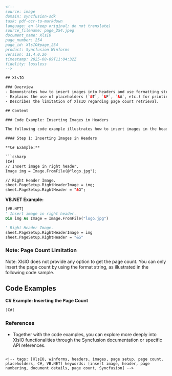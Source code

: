 ```html
<!-- 
source: image
domain: syncfusion-sdk
task: pdf-ocr-to-markdown
language: en (keep original; do not translate)
source_filename: page_254.jpeg
document_name: XlsIO
page_number: 254
page_id: XlsIO#page_254
product: Syncfusion Winforms
version: 11.4.0.26
timestamp: 2025-08-09T11:04:32Z
fidelity: lossless
-->

## XlsIO

### Overview
- Demonstrates how to insert images into headers and use formatting strings for page numbering.
- Explains the use of placeholders (`&T`, `&F`, `&A`, etc.) for printing different document details.
- Describes the limitation of XlsIO regarding page count retrieval.

## Content

### Code Example: Inserting Images in Headers

The following code example illustrates how to insert images in the header using different programming languages.

#### Step 1: Inserting Images in Headers

**C# Example:**

```csharp
[C#]
// Insert image in right header.
Image img = Image.FromFile(@"logo.jpg");

// Right Header Image.
sheet.PageSetup.RightHeaderImage = img;
sheet.PageSetup.RightHeader = "&G";
```

**VB.NET Example:**

```vb
[VB.NET]
' Insert image in right header.
Dim img As Image = Image.FromFile("logo.jpg")

' Right Header Image.
sheet.PageSetup.RightHeaderImage = img
sheet.PageSetup.RightHeader = "&G"
```

### Note: Page Count Limitation

Note: XlsIO does not provide any option to get the page count. You can only insert the page count by using the format string, as illustrated in the following code sample.

## Code Examples

**C# Example: Inserting the Page Count**

```csharp
[C#]
``` 

### References
- Together with the code examples, you can explore more deeply into XlsIO functionalities through the Syncfusion documentation or specific API references.
``` 

<!-- tags: [XlsIO, winforms, headers, images, page setup, page count, placeholders, C#, VB.NET] keywords: [insert image, header, page numbering, document details, page count, Syncfusion] -->
```